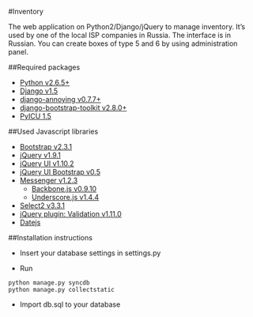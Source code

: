 #Inventory

The web application on Python2/Django/jQuery to manage inventory. 
It’s used by one of the local ISP companies in Russia. The interface is in Russian.
You can create boxes of type 5 and 6 by using administration panel.

##Required packages

* [Python v2.6.5+](http://www.python.org)
* [Django v1.5](http://djangoproject.com)
* [django-annoying v0.7.7+](https://github.com/skorokithakis/django-annoying)
* [django-bootstrap-toolkit v2.8.0+](https://github.com/dyve/django-bootstrap-toolkit)
* [PyICU 1.5](https://pypi.python.org/pypi/PyICU)

##Used Javascript libraries
* [Bootstrap v2.3.1](http://twitter.github.com/bootstrap/)
* [jQuery v1.9.1](http://jquery.com/)
* [jQuery UI v1.10.2](http://jqueryui.com/)
* [jQuery UI Bootstrap v0.5](http://addyosmani.github.com/jquery-ui-bootstrap/)
* [Messenger v1.2.3](http://github.hubspot.com/messenger/)
    * [Backbone.js v0.9.10](http://backbonejs.org/)
    * [Underscore.js v1.4.4](http://underscorejs.org/)
* [Select2 v3.3.1](http://ivaynberg.github.com/select2/)
* [jQuery plugin: Validation v1.11.0](http://bassistance.de/jquery-plugins/jquery-plugin-validation/)
* [Datejs](http://www.datejs.com/)

##Installation instructions

* Insert your database settings in settings.py

* Run
```
python manage.py syncdb
python manage.py collectstatic
```

* Import db.sql to your database
